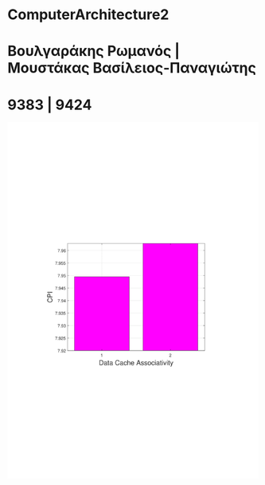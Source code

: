 # ComputerArchitecture2

# Βουλγαράκης Ρωμανός | Μουστάκας Βασίλειος-Παναγιώτης
# 9383 | 9424

![D cache size aaa](bzip_d_cache_assoc_cpi-1.png)
